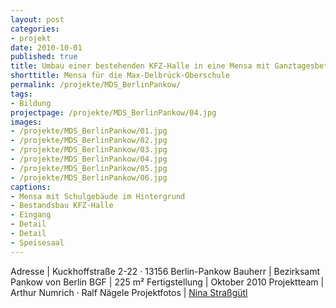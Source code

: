 ```yaml
---
layout: post
categories:
- projekt
date: 2010-10-01
published: true
title: Umbau einer bestehenden KFZ-Halle in eine Mensa mit Ganztagesbetrieb für die Max-Delbrück-Oberschule
shorttitle: Mensa für die Max-Delbrück-Oberschule
permalink: /projekte/MDS_BerlinPankow/
tags: 
- Bildung
projectpage: /projekte/MDS_BerlinPankow/04.jpg
images:
- /projekte/MDS_BerlinPankow/01.jpg
- /projekte/MDS_BerlinPankow/02.jpg
- /projekte/MDS_BerlinPankow/03.jpg
- /projekte/MDS_BerlinPankow/04.jpg
- /projekte/MDS_BerlinPankow/05.jpg
- /projekte/MDS_BerlinPankow/06.jpg
captions:
- Mensa mit Schulgebäude im Hintergrund
- Bestandsbau KFZ-Halle
- Eingang
- Detail
- Detail
- Speisesaal
---
```

Adresse	|	Kuckhoffstraße 2-22 · 13156 Berlin-Pankow
Bauherr	|	Bezirksamt Pankow von Berlin
BGF		|	225 m²
Fertigstellung	|	Oktober 2010
Projektteam	|	Arthur Numrich · Ralf Nägele
Projektfotos	|	[Nina Straßgütl](http://www.ninastrg.de/)
